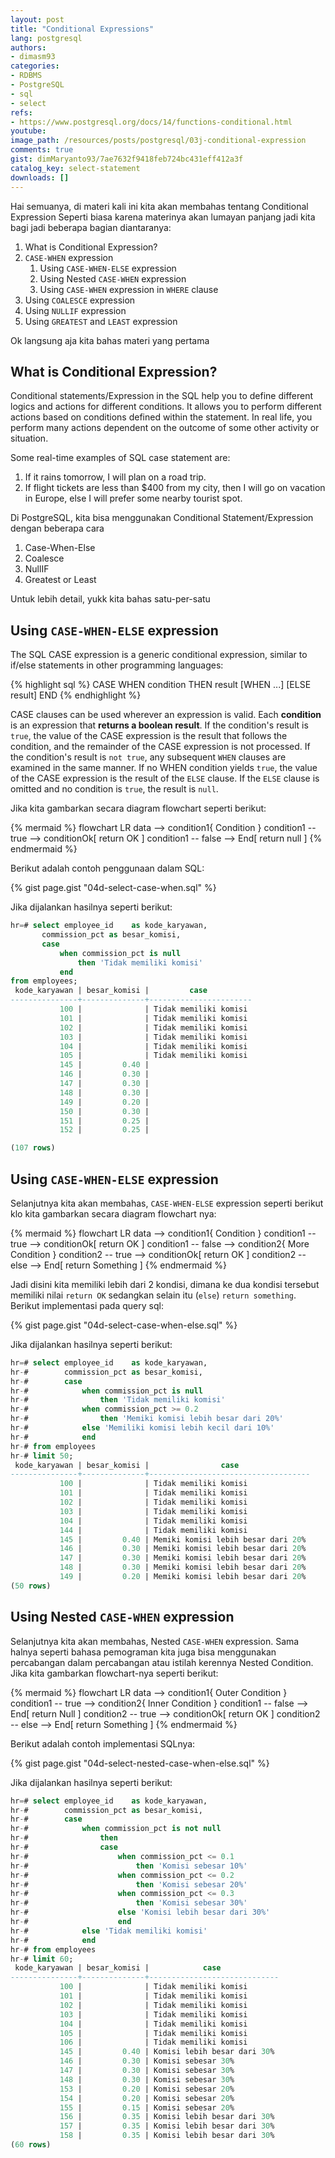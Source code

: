 ```yaml
---
layout: post
title: "Conditional Expressions"
lang: postgresql
authors:
- dimasm93
categories:
- RDBMS
- PostgreSQL
- sql
- select
refs: 
- https://www.postgresql.org/docs/14/functions-conditional.html
youtube: 
image_path: /resources/posts/postgresql/03j-conditional-expression
comments: true
gist: dimMaryanto93/7ae7632f9418feb724bc431eff412a3f
catalog_key: select-statement
downloads: []
---
```


Hai semuanya, di materi kali ini kita akan membahas tentang Conditional Expression Seperti biasa karena materinya akan lumayan panjang jadi kita bagi jadi beberapa bagian diantaranya:

1. What is Conditional Expression?
2. `CASE-WHEN` expression
    1. Using `CASE-WHEN-ELSE` expression
    2. Using Nested `CASE-WHEN` expression
    3. Using `CASE-WHEN` expression in `WHERE` clause
3. Using `COALESCE` expression
4. Using `NULLIF` expression
5. Using `GREATEST` and `LEAST` expression

Ok langsung aja kita bahas materi yang pertama

<!--more-->

## What is Conditional Expression?

Conditional statements/Expression in the SQL help you to define different logics and actions for different conditions. It allows you to perform different actions based on conditions defined within the statement. In real life, you perform many actions dependent on the outcome of some other activity or situation.

Some real-time examples of SQL case statement are:

1. If it rains tomorrow, I will plan on a road trip.
2. If flight tickets are less than $400 from my city, then I will go on vacation in Europe, else I will prefer some nearby tourist spot.

Di PostgreSQL, kita bisa menggunakan Conditional Statement/Expression dengan beberapa cara

1. Case-When-Else
2. Coalesce
3. NullIF
4. Greatest or Least

Untuk lebih detail, yukk kita bahas satu-per-satu

## Using `CASE-WHEN-ELSE` expression

The SQL CASE expression is a generic conditional expression, similar to if/else statements in other programming languages:

{% highlight sql %}
CASE WHEN condition THEN result
     [WHEN ...]
     [ELSE result]
END
{% endhighlight %}

CASE clauses can be used wherever an expression is valid. Each **condition** is an expression that **returns a boolean result**. If the condition's result is `true`, the value of the CASE expression is the result that follows the condition, and the remainder of the CASE expression is not processed. If the condition's result is `not true`, any subsequent `WHEN` clauses are examined in the same manner. If no WHEN condition yields `true`, the value of the CASE expression is the result of the `ELSE` clause. If the `ELSE` clause is omitted and no condition is `true`, the result is `null`. 

Jika kita gambarkan secara diagram flowchart seperti berikut:

{% mermaid %}
flowchart LR
    data --> condition1{ Condition }
    condition1 -- true --> conditionOk[ return OK ]
    condition1 -- false --> End[ return null ]
{% endmermaid %}

Berikut adalah contoh penggunaan dalam SQL:

{% gist page.gist "04d-select-case-when.sql" %}

Jika dijalankan hasilnya seperti berikut:

```sql
hr=# select employee_id    as kode_karyawan,
       commission_pct as besar_komisi,
       case
           when commission_pct is null
               then 'Tidak memiliki komisi'
           end
from employees;
 kode_karyawan | besar_komisi |         case          
---------------+--------------+-----------------------
           100 |              | Tidak memiliki komisi
           101 |              | Tidak memiliki komisi
           102 |              | Tidak memiliki komisi
           103 |              | Tidak memiliki komisi
           104 |              | Tidak memiliki komisi
           105 |              | Tidak memiliki komisi
           145 |         0.40 | 
           146 |         0.30 | 
           147 |         0.30 | 
           148 |         0.30 | 
           149 |         0.20 | 
           150 |         0.30 | 
           151 |         0.25 | 
           152 |         0.25 | 

(107 rows)
```

## Using `CASE-WHEN-ELSE` expression

Selanjutnya kita akan membahas, `CASE-WHEN-ELSE` expression seperti berikut klo kita gambarkan secara diagram flowchart nya:

{% mermaid %}
flowchart LR
    data --> condition1{ Condition }
    condition1 -- true --> conditionOk[ return OK ]
    condition1 -- false --> condition2{ More Condition }
    condition2 -- true --> conditionOk[ return OK ]
    condition2 -- else --> End[ return Something ]
{% endmermaid %}

Jadi disini kita memiliki lebih dari 2 kondisi, dimana ke dua kondisi tersebut memiliki nilai `return OK` sedangkan selain itu (`else`) `return something`. Berikut implementasi pada query sql:

{% gist page.gist "04d-select-case-when-else.sql" %}

Jika dijalankan hasilnya seperti berikut:

```sql
hr=# select employee_id    as kode_karyawan,
hr-#        commission_pct as besar_komisi,
hr-#        case
hr-#            when commission_pct is null
hr-#                then 'Tidak memiliki komisi'
hr-#            when commission_pct >= 0.2
hr-#                then 'Memiki komisi lebih besar dari 20%'
hr-#            else 'Memiliki komisi lebih kecil dari 10%'
hr-#            end
hr-# from employees
hr-# limit 50;
 kode_karyawan | besar_komisi |                case                
---------------+--------------+------------------------------------
           100 |              | Tidak memiliki komisi
           101 |              | Tidak memiliki komisi
           102 |              | Tidak memiliki komisi
           103 |              | Tidak memiliki komisi
           104 |              | Tidak memiliki komisi
           144 |              | Tidak memiliki komisi
           145 |         0.40 | Memiki komisi lebih besar dari 20%
           146 |         0.30 | Memiki komisi lebih besar dari 20%
           147 |         0.30 | Memiki komisi lebih besar dari 20%
           148 |         0.30 | Memiki komisi lebih besar dari 20%
           149 |         0.20 | Memiki komisi lebih besar dari 20%
(50 rows)
```

## Using Nested `CASE-WHEN` expression

Selanjutnya kita akan membahas, Nested `CASE-WHEN` expression. Sama halnya seperti bahasa pemograman kita juga bisa menggunakan percabangan dalam percabangan atau istilah kerennya Nested Condition. Jika kita gambarkan flowchart-nya seperti berikut:

{% mermaid %}
flowchart LR
    data --> condition1{ Outer Condition }
    condition1 -- true --> condition2{ Inner Condition }
    condition1 -- false --> End[ return Null ]
    condition2 -- true --> conditionOk[ return OK ]
    condition2 -- else --> End[ return Something ]
{% endmermaid %}

Berikut adalah contoh implementasi SQLnya:

{% gist page.gist "04d-select-nested-case-when-else.sql" %}

Jika dijalankan hasilnya seperti berikut:

```sql
hr=# select employee_id    as kode_karyawan,
hr-#        commission_pct as besar_komisi,
hr-#        case
hr-#            when commission_pct is not null
hr-#                then
hr-#                case
hr-#                    when commission_pct <= 0.1
hr-#                        then 'Komisi sebesar 10%'
hr-#                    when commission_pct <= 0.2
hr-#                        then 'Komisi sebesar 20%'
hr-#                    when commission_pct <= 0.3
hr-#                        then 'Komisi sebesar 30%'
hr-#                    else 'Komisi lebih besar dari 30%'
hr-#                    end
hr-#            else 'Tidak memiliki komisi'
hr-#            end
hr-# from employees
hr-# limit 60;
 kode_karyawan | besar_komisi |            case             
---------------+--------------+-----------------------------
           100 |              | Tidak memiliki komisi
           101 |              | Tidak memiliki komisi
           102 |              | Tidak memiliki komisi
           103 |              | Tidak memiliki komisi
           104 |              | Tidak memiliki komisi
           105 |              | Tidak memiliki komisi
           106 |              | Tidak memiliki komisi
           145 |         0.40 | Komisi lebih besar dari 30%
           146 |         0.30 | Komisi sebesar 30%
           147 |         0.30 | Komisi sebesar 30%
           148 |         0.30 | Komisi sebesar 30%
           153 |         0.20 | Komisi sebesar 20%
           154 |         0.20 | Komisi sebesar 20%
           155 |         0.15 | Komisi sebesar 20%
           156 |         0.35 | Komisi lebih besar dari 30%
           157 |         0.35 | Komisi lebih besar dari 30%
           158 |         0.35 | Komisi lebih besar dari 30%
(60 rows)
```